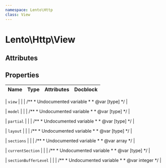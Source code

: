 ```yaml
---
namespace: Lento\Http
class: View
---
```


# Lento\Http\View



## Attributes


## Properties
| Name | Type | Attributes | Docblock |
|------|------|------------|----------|

| `view` |  |  | /**
     * Undocumented variable
     *
     * @var [type]
     */ |

| `model` |  |  | /**
     * Undocumented variable
     *
     * @var [type]
     */ |

| `partial` |  |  | /**
     * Undocumented variable
     *
     * @var [type]
     */ |

| `layout` |  |  | /**
     * Undocumented variable
     *
     * @var [type]
     */ |

| `sections` |  |  | /**
     * Undocumented variable
     *
     * @var array
     */ |

| `currentSection` |  |  | /**
     * Undocumented variable
     *
     * @var [type]
     */ |

| `sectionBufferLevel` |  |  | /**
     * Undocumented variable
     *
     * @var integer
     */ |



